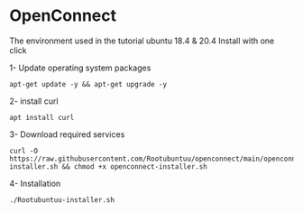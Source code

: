 # OpenConnect
The environment used in the tutorial ubuntu 18.4 & 20.4
Install with one click

1- Update operating system packages 

```
apt-get update -y && apt-get upgrade -y
```
2- install curl 

```
apt install curl
```
3- Download required services

```
curl -O https://raw.githubusercontent.com/Rootubuntuu/openconnect/main/openconnect-installer.sh && chmod +x openconnect-installer.sh
```
4- Installation

```
./Rootubuntuu-installer.sh
```
